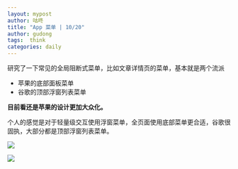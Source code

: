 ```yaml
---
layout: mypost
author: 咕咚
title: "App 菜单 | 10/20"
author: gudong
tags:  think
categories: daily
---
```

研究了一下常见的全局阻断式菜单，比如文章详情页的菜单，基本就是两个流派

- 苹果的底部面板菜单
- 谷歌的顶部浮窗列表菜单

**目前看还是苹果的设计更加大众化。**

个人的感觉是对于轻量级交互使用浮窗菜单，全页面使用底部菜单更合适，谷歌很固执，大部分都是顶部浮窗列表菜单。

![](https://tva1.sinaimg.cn/large/008vxvgGly1h7e3bmt9clj30u00lwdgw.jpg)

![](https://tva1.sinaimg.cn/large/008vxvgGly1h7e3c2c61sj30u019htao.jpg)
